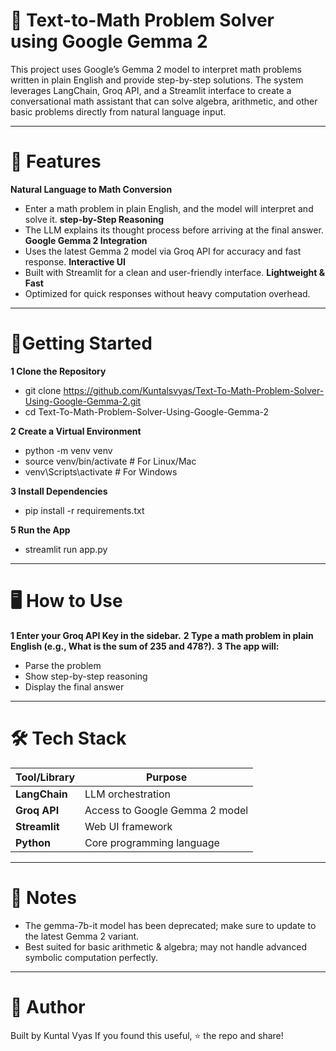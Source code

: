 # 🧮 Text-to-Math Problem Solver using Google Gemma 2
This project uses Google’s Gemma 2 model to interpret math problems written in plain English and provide step-by-step solutions. The system leverages LangChain, Groq API, and a Streamlit interface to create a conversational math assistant that can solve algebra, arithmetic, and other basic problems directly from natural language input.

---

# 📌 Features
**Natural Language to Math Conversion**
- Enter a math problem in plain English, and the model will interpret and solve it.
**step-by-Step Reasoning**
- The LLM explains its thought process before arriving at the final answer.
**Google Gemma 2 Integration**
- Uses the latest Gemma 2 model via Groq API for accuracy and fast response.
**Interactive UI**
- Built with Streamlit for a clean and user-friendly interface.
**Lightweight & Fast**
- Optimized for quick responses without heavy computation overhead.

---

# 🚀Getting Started
 **1 Clone the Repository**
- git clone https://github.com/Kuntalsvyas/Text-To-Math-Problem-Solver-Using-Google-Gemma-2.git
- cd Text-To-Math-Problem-Solver-Using-Google-Gemma-2

**2 Create a Virtual Environment**
- python -m venv venv
- source venv/bin/activate     # For Linux/Mac
- venv\Scripts\activate        # For Windows

**3 Install Dependencies**
- pip install -r requirements.txt

**5️ Run the App**
- streamlit run app.py

---

# 🖥️ How to Use
**1 Enter your Groq API Key in the sidebar.**
**2 Type a math problem in plain English (e.g., What is the sum of 235 and 478?).**
**3 The app will:**
- Parse the problem
- Show step-by-step reasoning
- Display the final answer

 ---

# 🛠️ Tech Stack

 | Tool/Library  | Purpose                        |
| ------------- | ------------------------------ |
| **LangChain** | LLM orchestration              |
| **Groq API**  | Access to Google Gemma 2 model |
| **Streamlit** | Web UI framework               |
| **Python**    | Core programming language      |

---

# 📌 Notes
- The gemma-7b-it model has been deprecated; make sure to update to the latest Gemma 2 variant.
- Best suited for basic arithmetic & algebra; may not handle advanced symbolic computation perfectly.

---

# 🙌 Author
Built by Kuntal Vyas If you found this useful, ⭐ the repo and share!
